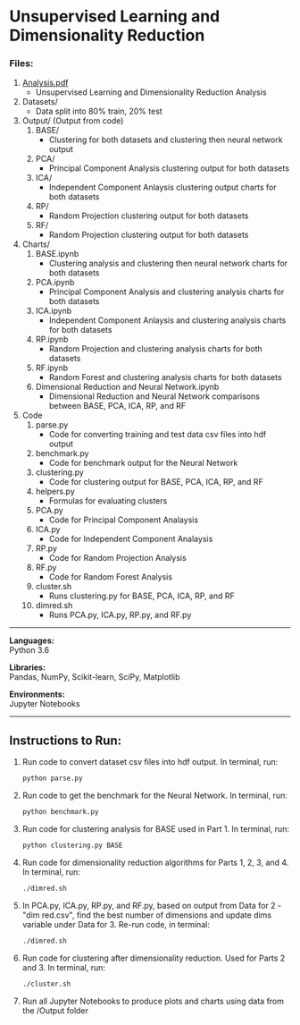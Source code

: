 # Unsupervised Learning and Dimensionality Reduction

### Files:
1. [Analysis.pdf](Analysis.pdf)
    * Unsupervised Learning and Dimensionality Reduction Analysis
2. Datasets/
    * Data split into 80% train, 20% test
3. Output/ (Output from code)
    1. BASE/
        * Clustering for both datasets and clustering then neural network output
    2. PCA/
        * Principal Component Analysis clustering output for both datasets
    3. ICA/
        * Independent Component Anlaysis clustering output charts for both datasets
    4. RP/
        * Random Projection clustering output for both datasets
    5. RF/
        * Random Projection clustering output for both datasets
4. Charts/ 
    1. BASE.ipynb
        * Clustering analysis and clustering then neural network charts for both datasets
    2. PCA.ipynb
        * Principal Component Analysis and clustering analysis charts for both datasets
    3. ICA.ipynb
        * Independent Component Anlaysis and clustering analysis charts for both datasets
    4. RP.ipynb
        * Random Projection and clustering analysis charts for both datasets
    5. RF.ipynb
        * Random Forest and clustering analysis charts for both datasets
    6. Dimensional Reduction and Neural Network.ipynb
        * Dimensional Reduction and Neural Network comparisons between BASE, PCA, ICA, RP, and RF
5. Code
    1. parse.py
        * Code for converting training and test data csv files into hdf output
    2. benchmark.py
        * Code for benchmark output for the Neural Network
    3. clustering.py
        * Code for clustering output for BASE, PCA, ICA, RP, and RF
    4. helpers.py
        * Formulas for evaluating clusters
    5. PCA.py
        * Code for Principal Component Analaysis
    6. ICA.py
        * Code for Independent Component Analaysis
    7. RP.py
        * Code for Random Projection Analysis
    8. RF.py
        * Code for Random Forest Analysis
    9. cluster.sh
        * Runs clustering.py for BASE, PCA, ICA, RP, and RF
    10. dimred.sh
        * Runs PCA.py, ICA.py, RP.py, and RF.py
        
---
**Languages:**  
Python 3.6

**Libraries:**  
Pandas, NumPy, Scikit-learn, SciPy, Matplotlib

**Environments:**  
Jupyter Notebooks

---
## Instructions to Run:
1. Run code to convert dataset csv files into hdf output. In terminal, run:  

    ```bash
    python parse.py
    ```
2. Run code to get the benchmark for the Neural Network. In terminal, run:  

    ```bash
    python benchmark.py
    ```
3. Run code for clustering analysis for BASE used in Part 1. In terminal, run:  

    ```bash
    python clustering.py BASE
    ```
4. Run code for dimensionality reduction algorithms for Parts 1, 2, 3, and 4. In terminal, run:  

    ```bash
    ./dimred.sh
    ```
5. In PCA.py, ICA.py, RP.py, and RF.py, based on output from Data for 2 - "dim red.csv", find the best number of dimensions and update dims variable under Data for 3. Re-run code, in terminal:  

    ```bash
    ./dimred.sh
    ```
6. Run code for clustering after dimensionality reduction. Used for Parts 2 and 3. In terminal, run:  

    ```bash
    ./cluster.sh
    ```
7. Run all Jupyter Notebooks to produce plots and charts using data from the /Output folder
